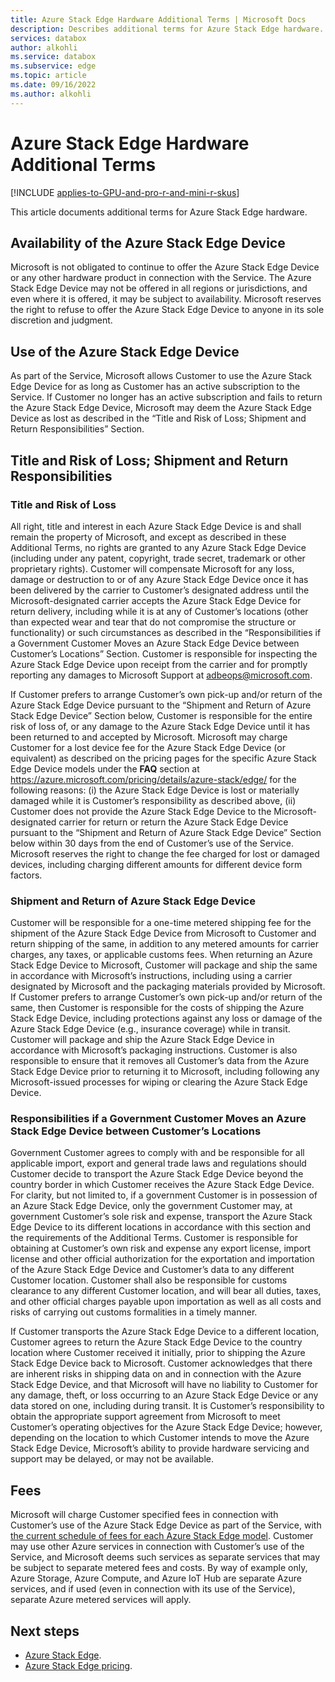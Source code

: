 ```yaml
---
title: Azure Stack Edge Hardware Additional Terms | Microsoft Docs
description: Describes additional terms for Azure Stack Edge hardware.
services: databox
author: alkohli
ms.service: databox
ms.subservice: edge
ms.topic: article
ms.date: 09/16/2022
ms.author: alkohli
---
```

# Azure Stack Edge Hardware Additional Terms

[!INCLUDE [applies-to-GPU-and-pro-r-and-mini-r-skus](../../includes/azure-stack-edge-applies-to-gpu-pro-r-mini-r-sku.md)]

This article documents additional terms for Azure Stack Edge hardware.

## Availability of the Azure Stack Edge Device

Microsoft is not obligated to continue to offer the Azure Stack Edge Device or any other hardware product in connection with the Service. The Azure Stack Edge Device may not be offered in all regions or jurisdictions, and even where it is offered, it may be subject to availability. Microsoft reserves the right to refuse to offer the Azure Stack Edge Device to anyone in its sole discretion and judgment.

## Use of the Azure Stack Edge Device
As part of the Service, Microsoft allows Customer to use the Azure Stack Edge Device for as long as Customer has an active subscription to the Service. If Customer no longer has an active subscription and fails to return the Azure Stack Edge Device, Microsoft may deem the Azure Stack Edge Device as lost as described in the “Title and Risk of Loss; Shipment and Return Responsibilities” Section.

## Title and Risk of Loss; Shipment and Return Responsibilities

### Title and Risk of Loss

All right, title and interest in each Azure Stack Edge Device is and shall remain the property of Microsoft, and except as described in these Additional Terms, no rights are granted to any Azure Stack Edge Device (including under any patent, copyright, trade secret, trademark or other proprietary rights). Customer will compensate Microsoft for any loss, damage or destruction to or of any Azure Stack Edge Device once it has been delivered by the carrier to Customer’s designated address until the Microsoft-designated carrier accepts the Azure Stack Edge Device for return delivery, including while it is at any of Customer’s locations (other than expected wear and tear that do not compromise the structure or functionality) or such circumstances as described in the “Responsibilities if a Government Customer Moves an Azure Stack Edge Device between Customer’s Locations” Section. Customer is responsible for inspecting the Azure Stack Edge Device upon receipt from the carrier and for promptly reporting any damages to Microsoft Support at [adbeops@microsoft.com](mailto:adbeops@microsoft.com).

If Customer prefers to arrange Customer’s own pick-up and/or return of the Azure Stack Edge Device pursuant to the “Shipment and Return of Azure Stack Edge Device” Section below, Customer is responsible for the entire risk of loss of, or any damage to the Azure Stack Edge Device until it has been returned to and accepted by Microsoft. Microsoft may charge Customer for a lost device fee for the Azure Stack Edge Device (or equivalent) as described on the pricing pages for the specific Azure Stack Edge Device models under the **FAQ** section at https://azure.microsoft.com/pricing/details/azure-stack/edge/ for the following reasons: (i) the Azure Stack Edge Device is lost or materially damaged while it is Customer’s responsibility as described above, (ii) Customer does not provide the Azure Stack Edge Device to the Microsoft-designated carrier for return or return the Azure Stack Edge Device pursuant to the “Shipment and Return of Azure Stack Edge Device” Section below within 30 days from the end of Customer’s use of the Service. Microsoft reserves the right to change the fee charged for lost or damaged devices, including charging different amounts for different device form factors.

### Shipment and Return of Azure Stack Edge Device

Customer will be responsible for a one-time metered shipping fee for the shipment of the Azure Stack Edge Device from Microsoft to Customer and return shipping of the same, in addition to any metered amounts for carrier charges, any taxes, or applicable customs fees. When returning an Azure Stack Edge Device to Microsoft, Customer will package and ship the same in accordance with Microsoft’s instructions, including using a carrier designated by Microsoft and the packaging materials provided by Microsoft. If Customer prefers to arrange Customer’s own pick-up and/or return of the same, then Customer is responsible for the costs of shipping the Azure Stack Edge Device, including protections against any loss or damage of the Azure Stack Edge Device (e.g., insurance coverage) while in transit. Customer will package and ship the Azure Stack Edge Device in accordance with Microsoft’s packaging instructions. Customer is also responsible to ensure that it removes all Customer’s data from the Azure Stack Edge Device prior to returning it to Microsoft, including following any Microsoft-issued processes for wiping or clearing the Azure Stack Edge Device.

### Responsibilities if a Government Customer Moves an Azure Stack Edge Device between Customer’s Locations

Government Customer agrees to comply with and be responsible for all applicable import, export and general trade laws and regulations should Customer decide to transport the Azure Stack Edge Device beyond the country border in which Customer receives the Azure Stack Edge Device. For clarity, but not limited to, if a government Customer is in possession of an Azure Stack Edge Device, only the government Customer may, at government Customer’s sole risk and expense, transport the Azure Stack Edge Device to its different locations in accordance with this section and the requirements of the Additional Terms. Customer is responsible for obtaining at Customer’s own risk and expense any export license, import license and other official authorization for the exportation and importation of the Azure Stack Edge Device and Customer’s data to any different Customer location. Customer shall also be responsible for customs clearance to any different Customer location, and will bear all duties, taxes, and other official charges payable upon importation as well as all costs and risks of carrying out customs formalities in a timely manner.
   
If Customer transports the Azure Stack Edge Device to a different location, Customer agrees to return the Azure Stack Edge Device to the country location where Customer received it initially, prior to shipping the Azure Stack Edge Device back to Microsoft. Customer acknowledges that there are inherent risks in shipping data on and in connection with the Azure Stack Edge Device, and that Microsoft will have no liability to Customer for any damage, theft, or loss occurring to an Azure Stack Edge Device or any data stored on one, including during transit. It is Customer’s responsibility to obtain the appropriate support agreement from Microsoft to meet Customer’s operating objectives for the Azure Stack Edge Device; however, depending on the location to which Customer intends to move the Azure Stack Edge Device, Microsoft’s ability to provide hardware servicing and support may be delayed, or may not be available.

## Fees

Microsoft will charge Customer specified fees in connection with Customer’s use of the Azure Stack Edge Device as part of the Service, with [the current schedule of fees for each Azure Stack Edge model](https://azure.microsoft.com/pricing/details/azure-stack/edge/). Customer may use other Azure services in connection with Customer’s use of the Service, and Microsoft deems such services as separate services that may be subject to separate metered fees and costs. By way of example only, Azure Storage, Azure Compute, and Azure IoT Hub are separate Azure services, and if used (even in connection with its use of the Service), separate Azure metered services will apply.

## Next steps

- [Azure Stack Edge](https://azure.microsoft.com/products/azure-stack/edge/#overview).
- [Azure Stack Edge pricing](https://azure.microsoft.com/pricing/details/azure-stack/edge/).
